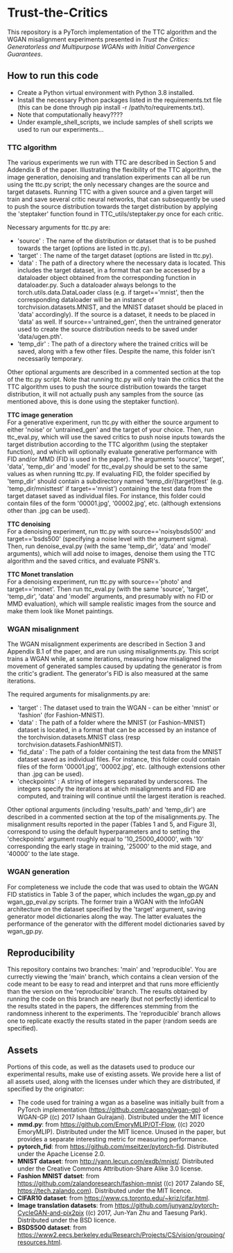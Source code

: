 # Trust-the-Critics
This repository is a PyTorch implementation of the TTC algorithm and the WGAN misalignment experiments presented in *Trust the Critics: Generatorless and Multipurpose WGANs with Initial Convergence Guarantees*.


## How to run this code ##
* Create a Python virtual environment with Python 3.8 installed.
* Install the necessary Python packages listed in the requirements.txt file (this can be done through pip install -r /path/to/requirements.txt).
* Note that computationally heavy????
* Under example_shell_scripts, we include samples of shell scripts we used to run our experiments...


### TTC algorithm
The various experiments we run with TTC are described in Section 5 and Addendix B of the paper. Illustrating the flexibility of the TTC algorithm, the image generation, denoising and translation experiments can all be run using the ttc.py script; the only necessary changes are the source and target datasets. Running TTC with a given source and a given target will train and save several critic neural networks, that can subsequently be used to push the source distribution towards the target distribution by applying the 'steptaker' function found in TTC_utils/steptaker.py once for each critic.  

Necessary arguments for ttc.py are:
* 'source' : The name of the distribution or dataset that is to be pushed towards the target (options are listed in ttc.py).
* 'target' : The name of the target dataset (options are listed in ttc.py).
* 'data' : The path of a directory where the necessary data is located. This includes the target dataset, in a format that can be accessed by a dataloader object obtained from the corresponding function in dataloader.py. Such a dataloader always belongs to the torch.utils.data.DataLoader class (e.g. if target=='mnist', then the corresponding dataloader will be an instance of torchvision.datasets.MNIST, and the MNIST dataset should be placed in 'data' accordingly). If the source is a dataset, it needs to be placed in 'data' as well. If source=='untrained_gen', then the untrained generator used to create the source distribution needs to be saved under 'data/ugen.pth'.
* 'temp_dir' : The path of a directory where the trained critics will be saved, along with a few other files. Despite the name, this folder isn't necessarily temporary.

Other optional arguments are described in a commented section at the top of the ttc.py script. Note that running ttc.py will only train the critics that the TTC algorithm uses to push the source distribution towards the target distribution, it will not actually push any samples from the source (as mentioned above, this is done using the steptaker function).


**TTC image generation**   
For a generative experiment, run ttc.py with either the source argument to either 'noise' or 'untrained_gen' and the target of your choice. Then, run ttc_eval.py, which will use the saved critics to push noise inputs towards the target distribution according to the TTC algorithm (using the steptaker function), and which will optionally evaluate generative performance with FID and/or MMD (FID is used in the paper). The arguments 'source', 'target', 'data', 'temp_dir' and 'model' for ttc_eval.py should be set to the same values as when running ttc.py. If evaluating FID, the folder specified by 'temp_dir' should contain a subdirectory named 'temp_dir/{target}test' (e.g. 'temp_dir/mnisttest' if target=='mnist') containing the test data from the target dataset saved as individual files. For instance, this folder could contain files of the form '00001.jpg', '00002.jpg', etc. (although extensions other than .jpg can be used).



**TTC denoising**  
For a denoising experiment, run ttc.py with source=='noisybsds500' and target=='bsds500' (specifying a noise level with the argument sigma). Then, run denoise_eval.py (with the same 'temp_dir', 'data' and 'model' arguments), which will add noise to images, denoise them using the TTC algorithm and the saved critics, and evaluate PSNR's. 



**TTC Monet translation**  
For a denoising experiment, run ttc.py with source=='photo' and target=='monet'. Then run ttc_eval.py (with the same 'source', 'target', 'temp_dir', 'data' and 'model' arguments, and presumably with no FID or MMD evaluation), which will sample realistic images from the source and make them look like Monet paintings.



### WGAN misalignment 
The WGAN misalignment experiments are described in Section 3 and Appendix B.1 of the paper, and are run using misalignments.py. This script trains a WGAN while, at some iterations, measuring how misaligned the movement of generated samples caused by updating the generator is from the critic's gradient. The generator's FID is also measured at the same iterations.

The required arguments for misalignments.py are:
* 'target' : The dataset used to train the WGAN - can be either 'mnist' or 'fashion' (for Fashion-MNIST).
* 'data' : The path of a folder where the MNIST (or Fashion-MNIST) dataset is located, in a format that can be accessed by an instance of the torchvision.datasets.MNIST class (resp torchvision.datasets.FashionMNIST). 
* 'fid_data' :  The path of a folder containing the test data from the MNIST dataset saved as individual files. For instance, this folder could contain files of the form '00001.jpg', '00002.jpg', etc. (although extensions other than .jpg can be used).
* 'checkpoints' : A string of integers separated by underscores. The integers specify the iterations at which misalignments and FID are computed, and training will continue until the largest iteration is reached.

Other optional arguments (including 'results_path' and 'temp_dir') are described in a commented section at the top of the misalignments.py. The misalignment results reported in the paper (Tables 1 and 5, and Figure 3), correspond to using the default hyperparameters and  to setting the 'checkpoints' argument roughly equal to '10_25000_40000', with '10' corresponding the early stage in training, '25000' to the mid stage, and '40000' to the late stage. 



### WGAN generation 
For completeness we include the code that was used to obtain the WGAN FID statistics in Table 3 of the paper, which includes the wgan_gp.py and wgan_gp_eval.py scripts. The former train a WGAN with the InfoGAN architecture on the dataset specified by the 'target' argument, saving generator model dictionaries along the way. The latter evaluates the performance of the generator with the different model dictionaries saved by wgan_gp.py. 

  
  

## Reproducibility
This repository contains two branches: 'main' and 'reproducible'. You are currectly viewing the 'main' branch, which contains a clean version of the code meant to be easy to read and interpret and that runs more efficiently than the version on the 'reproducible' branch. The results obtained by running the code on this branch are nearly (but not perfectly) identical to the results stated in the papers, the differences stemming from the randomness inherent to the experiments. The 'reproducible' branch allows one to replicate exactly the results stated in the paper (random seeds are specified). 


## Assets 
Portions of this code, as well as the datasets used to produce our experimental results, make use of existing assets. We provide here a list of all assets used, along with the licenses under which they are distributed, if specified by the originator:
- The code used for training a wgan as a baseline was initially built from a PyTorch implementation (https://github.com/caogang/wgan-gp) of WGAN-GP ((c) 2017 Ishaan Gulrajani). Distributed under the MIT licence
- **mmd.py**: from https://github.com/EmoryMLIP/OT-Flow, ((c) 2020 EmoryMLIP). Distributed under the MIT licence. Unused in the paper, but provides a separate interesting metric for measuring performance.
- **pytorch_fid**: from https://github.com/mseitzer/pytorch-fid. Distributed under the Apache License 2.0.
- **MNIST dataset**: from http://yann.lecun.com/exdb/mnist/. Distributed under the Creative Commons Attribution-Share Alike 3.0 license.
- **Fashion MNIST datset**: from  https://github.com/zalandoresearch/fashion-mnist ((c) 2017 Zalando SE, https://tech.zalando.com). Distributed under the MIT licence.
- **CIFAR10 dataset**: from https://www.cs.toronto.edu/~kriz/cifar.html.
- **Image translation datasets**: from https://github.com/junyanz/pytorch-CycleGAN-and-pix2pix ((c) 2017, Jun-Yan Zhu and Taesung Park). Distributed under the BSD licence.
- **BSDS500 dataset**: from https://www2.eecs.berkeley.edu/Research/Projects/CS/vision/grouping/resources.html.




